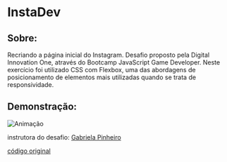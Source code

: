 # InstaDev
## Sobre: 
 Recriando a página inicial do Instagram. Desafio proposto pela Digital Innovation One, através do Bootcamp JavaScript Game Developer. Neste exercício foi utilizado CSS com Flexbox, uma das abordagens de posicionamento de elementos mais utilizadas quando se trata de responsividade.

## Demonstração:
![Animação](https://user-images.githubusercontent.com/98659450/188756972-dba54924-2da3-42d0-980f-de04a7140583.gif)

instrutora do desafio: [Gabriela Pinheiro](https://github.com/SpruceGabriela)

[código original](https://github.com/SpruceGabriela/instagram-dio)